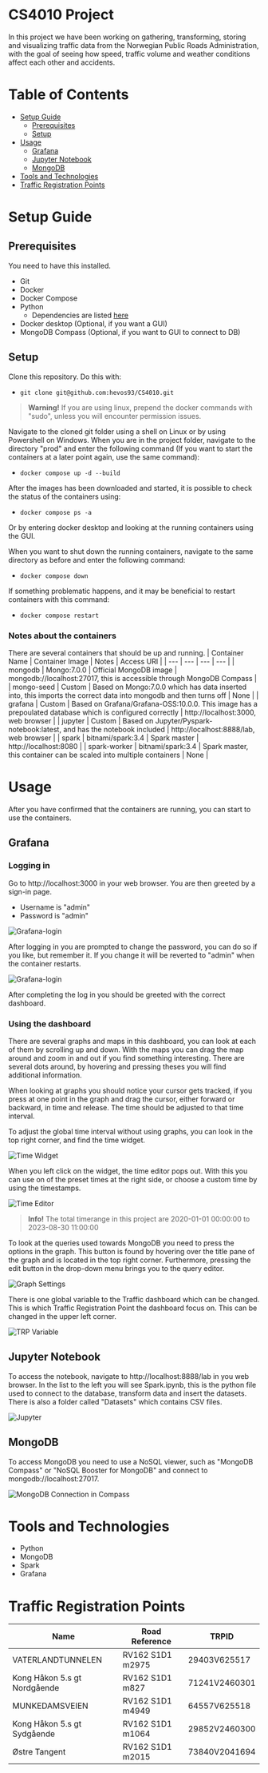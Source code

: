 # CS4010 Project

In this project we have been working on gathering, transforming, storing and visualizing traffic data from the Norwegian Public Roads Administration, with the goal of seeing how speed, traffic volume and weather conditions affect each other and accidents. 

# Table of Contents

- [Setup Guide](#setup-guide)
  - [Prerequisites](#prerequisites)
  - [Setup](#setup)
- [Usage](#usage)
  - [Grafana](#grafana)
  - [Jupyter Notebook](#jupyter-notebook)
  - [MongoDB](#mongodb)
- [Tools and Technologies](#tools-and-technologies)
- [Traffic Registration Points](#traffic-registration-points)

# Setup Guide

## Prerequisites

You need to have this installed.

- Git
- Docker
- Docker Compose
- Python
  - Dependencies are listed [here](dev/preprocessing-scripts/dependencies.md)
- Docker desktop (Optional, if you want a GUI)
- MongoDB Compass (Optional, if you want to GUI to connect to DB)

## Setup

Clone this repository. Do this with:

- `git clone git@github.com:hevos93/CS4010.git`

> **Warning!**
> If you are using linux, prepend the docker commands with "sudo", unless you will encounter permission issues.

Navigate to the cloned git folder using a shell on Linux or by using Powershell on Windows. When you are in the project folder, navigate to the directory "prod" and enter the following command (If you want to start the containers at a later point again, use the same command):

- `docker compose up -d --build`

After the images has been downloaded and started, it is possible to check the status of the containers using:

- `docker compose ps -a`

Or by entering docker desktop and looking at the running containers using the GUI.

When you want to shut down the running containers, navigate to the same directory as before and enter the following command:

- `docker compose down`

If something problematic happens, and it may be beneficial to restart containers with this command:

- `docker compose restart`

### Notes about the containers

There are several containers that should be up and running.
| Container Name | Container Image | Notes | Access URI |
| --- | --- | --- | --- |
| mongodb | Mongo:7.0.0 | Official MongoDB image | mongodb://localhost:27017, this is accessible through MongoDB Compass |
| mongo-seed | Custom | Based on Mongo:7.0.0 which has data inserted into, this imports the correct data into mongodb and then turns off | None |
| grafana | Custom | Based on Grafana/Grafana-OSS:10.0.0. This image has a prepoulated database which is configured correctly | http://localhost:3000, web browser |
| jupyter | Custom | Based on Jupyter/Pyspark-notebook:latest, and has the notebook included | http://localhost:8888/lab, web browser |
| spark | bitnami/spark:3.4 | Spark master | http://localhost:8080 |
| spark-worker | bitnami/spark:3.4 | Spark master, this container can be scaled into multiple containers | None |

# Usage

After you have confirmed that the containers are running, you can start to use the containers.

## Grafana

### Logging in

Go to http://localhost:3000 in your web browser. You are then greeted by a sign-in page.

- Username is "admin"
- Password is "admin"

![Grafana-login](media/grafana-login.png)

After logging in you are prompted to change the password, you can do so if you like, but remember it. If you change it will be reverted to "admin" when the container restarts.

![Grafana-login](media/grafana-new-pass.png)

After completing the log in you should be greeted with the correct dashboard.

### Using the dashboard

There are several graphs and maps in this dashboard, you can look at each of them by scrolling up and down. With the maps you can drag the map around and zoom in and out if you find something interesting. There are several dots around, by hovering and pressing theses you will find additional information.

When looking at graphs you should notice your cursor gets tracked, if you press at one point in the graph and drag the cursor, either forward or backward, in time and release. The time should be adjusted to that time interval.

To adjust the global time interval without using graphs, you can look in the top right corner, and find the time widget.

![Time Widget](media/grafana-time-widget.png)

When you left click on the widget, the time editor pops out. With this you can use on of the preset times at the right side, or choose a custom time by using the timestamps.

![Time Editor](media/grafana-time-editor.png)

> **Info!**
> The total timerange in this project are 2020-01-01 00:00:00 to 2023-08-30 11:00:00

To look at the queries used towards MongoDB you need to press the options in the graph. This button is found by hovering over the title pane of the graph and is located in the top right corner. Furthermore, pressing the edit button in the drop-down menu brings you to the query editor.

![Graph Settings](media/grafana-graph-settings.png)

There is one global variable to the Traffic dashboard which can be changed. This is which Traffic Registration Point the dashboard focus on. This can be changed in the upper left corner.

![TRP Variable](media/grafana-trp-variable.png)

## Jupyter Notebook

To access the notebook, navigate to http://localhost:8888/lab in you web browser.
In the list to the left you will see Spark.ipynb, this is the python file used to connect to the database, transform data and insert the datasets. There is also a folder called "Datasets" which contains CSV files.

![Jupyter](media/jupyter.png)


## MongoDB

To access MongoDB you need to use a NoSQL viewer, such as "MongoDB Compass" or "NoSQL Booster for MongoDB" and connect to mongodb://localhost:27017.

![MongoDB Connection in Compass](media/mongodb-connection.png)

# Tools and Technologies

- Python
- MongoDB
- Spark
- Grafana

# Traffic Registration Points

| Name                         | Road Reference   | TRPID         |
| ---------------------------- | ---------------- | ------------- |
| VATERLANDTUNNELEN            | RV162 S1D1 m2975 | 29403V625517  |
| Kong Håkon 5.s gt Nordgående | RV162 S1D1 m827  | 71241V2460301 |
| MUNKEDAMSVEIEN               | RV162 S1D1 m4949 | 64557V625518  |
| Kong Håkon 5.s gt Sydgående  | RV162 S1D1 m1064 | 29852V2460300 |
| Østre Tangent                | RV162 S1D1 m2015 | 73840V2041694 |
